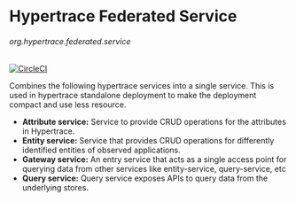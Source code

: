 # Hypertrace Federated Service
###### org.hypertrace.federated.service

[![CircleCI](https://circleci.com/gh/hypertrace/hypertrace-federated-service.svg?style=svg)](https://circleci.com/gh/hypertrace/hypertrace-federated-service)

Combines the following hypertrace services into a single service. This is used in hypertrace standalone deployment to make the deployment compact and use less resource.
- **Attribute service:** Service to provide CRUD operations for the attributes in Hypertrace.
- **Entity service:** Service that provides CRUD operations for differently identified entities of observed applications.
- **Gateway service:** An entry service that acts as a single access point for querying data from other services like entity-service, query-service, etc
- **Query service:** Query service exposes APIs to query data from the underlying stores. 
 
